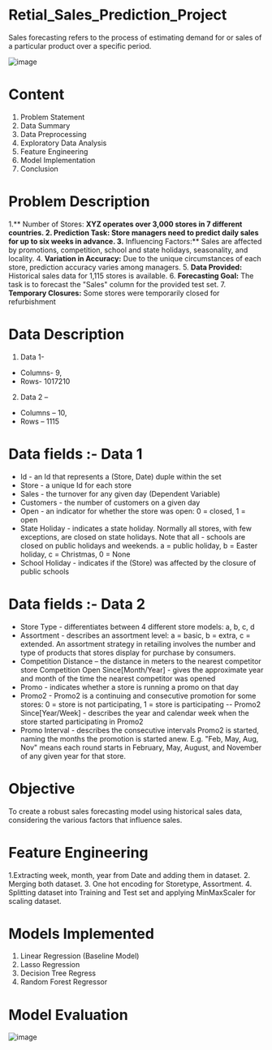 # Retial_Sales_Prediction_Project
Sales forecasting refers to the process of estimating demand for or sales of a particular product over a specific period.

![image](https://github.com/infojain/Retial_Sales_Prediction_Project/assets/143530568/d8586633-ce9c-4e9d-9daa-6f1a4d8721a1)

# Content
1. Problem Statement 
2. Data Summary 
3. Data Preprocessing 
4. Exploratory Data Analysis 
5. Feature Engineering 
6. Model Implementation 
7. Conclusion

# Problem Description
1.** Number of Stores: **XYZ operates over 3,000 stores in 7 different countries.
2. **Prediction Task:** Store managers need to predict daily sales for up to six weeks in advance.
3.** Influencing Factors:** Sales are affected by promotions, competition, school and state holidays, seasonality, and locality.
4. **Variation in Accuracy:** Due to the unique circumstances of each store, prediction accuracy varies among managers.
5. **Data Provided:** Historical sales data for 1,115 stores is available.
6. **Forecasting Goal:** The task is to forecast the "Sales" column for the provided test set.
7. **Temporary Closures:** Some stores were temporarily closed for refurbishment 

# Data Description
1. Data 1- 
  - Columns- 9,  
  - Rows- 1017210

2. Data 2 – 
  - Columns – 10, 
  - Rows – 1115
# Data fields :- Data 1
- Id - an Id that represents a (Store, Date) duple within the set
- Store - a unique Id for each store
- Sales - the turnover for any given day (Dependent Variable)
- Customers - the number of customers on a given day
- Open - an indicator for whether the store was open: 0 = closed, 1 = open
- State Holiday - indicates a state holiday. Normally all stores, with few exceptions, are closed on state holidays. Note that all - schools are closed on public holidays and weekends. a = public holiday, b = Easter holiday, c = Christmas, 0 = None
- School Holiday - indicates if the (Store) was affected by the closure of public schools

# Data fields :- Data 2
- Store Type - differentiates between 4 different store models: a, b, c, d
- Assortment - describes an assortment level: a = basic, b = extra, c = extended. An assortment strategy in retailing involves the number and type of products that stores display for purchase by consumers.
- Competition Distance – the distance in meters to the nearest competitor store
Competition Open Since[Month/Year] - gives the approximate year and month of the time the nearest competitor was opened
- Promo - indicates whether a store is running a promo on that day
- Promo2 - Promo2 is a continuing and consecutive promotion for some stores: 0 = store is not participating, 1 = store is participating -- Promo2  Since[Year/Week] - describes the year and calendar week when the store started participating in Promo2
- Promo Interval - describes the consecutive intervals Promo2 is started, naming the months the promotion is started anew. E.g. "Feb, May, Aug, Nov" means each round starts in February, May, August, and November of any given year for that store.

# Objective
  To create a robust sales forecasting model using historical sales data, considering the various factors that influence sales.
# Feature Engineering
1.Extracting week, month, year from Date and adding them in dataset. 
2. Merging both dataset. 
3. One hot encoding for Storetype, Assortment. 
4. Splitting dataset into Training and Test set and applying MinMaxScaler for scaling dataset.

# Models Implemented 
1. Linear Regression (Baseline Model) 
2. Lasso Regression 
3. Decision Tree Regress 
4. Random Forest Regressor

# Model Evaluation 
![image](https://github.com/infojain/Retial_Sales_Prediction_Project/assets/143530568/66525b42-5077-4b8c-af0a-33cc1fbe47c1)
